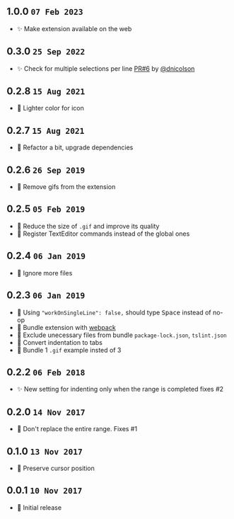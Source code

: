 ## 1.0.0 `07 Feb 2023`

- ✨ Make extension available on the web

## 0.3.0 `25 Sep 2022`

- ✨ Check for multiple selections per line [PR#6](https://github.com/usernamehw/vscode-indent-one-space/pull/6) by [@dnicolson](https://github.com/dnicolson)

## 0.2.8 `15 Aug 2021`

- 💄 Lighter color for icon

## 0.2.7 `15 Aug 2021`

- 🔨 Refactor a bit, upgrade dependencies

## 0.2.6 `26 Sep 2019`

- 🔨 Remove gifs from the extension

## 0.2.5 `05 Feb 2019`

- 🔨 Reduce the size of `.gif` and improve its quality
- 🔨 Register TextEditor commands instead of the global ones

## 0.2.4 `06 Jan 2019`

- 🔨 Ignore more files

## 0.2.3 `06 Jan 2019`

- 🐛 Using `"workOnSingleLine": false,` should type <kbd>Space</kbd> instead of no-op
- 🔨 Bundle extension with [webpack](https://github.com/Microsoft/vscode-extension-samples/tree/master/webpack-sample)
- 🔨 Exclude unecessary files from bundle `package-lock.json`, `tslint.json`
- 🔨 Convert indentation to tabs
- 🔨 Bundle 1 `.gif` example insted of 3

## 0.2.2 `06 Feb 2018`

- ✨ New setting for indenting only when the range is completed fixes #2

## 0.2.0 `14 Nov 2017`

- 🐛 Don't replace the entire range. Fixes #1

## 0.1.0 `13 Nov 2017`

- 🐛 Preserve cursor position

## 0.0.1 `10 Nov 2017`

- 🔨 Initial release